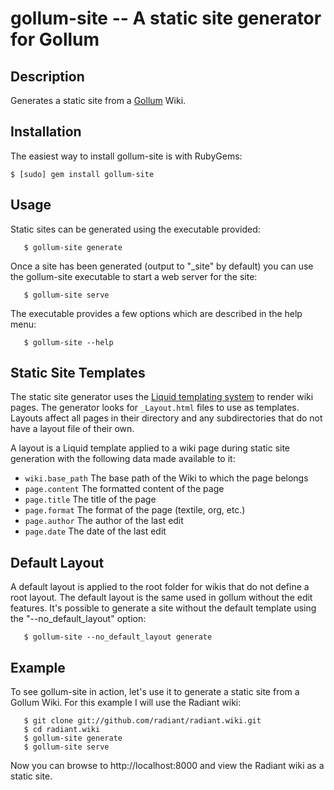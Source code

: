 gollum-site -- A static site generator for Gollum
=================================================

## Description

Generates a static site from a [Gollum](http://github.com/github/gollum) Wiki.

## Installation

The easiest way to install gollum-site is with RubyGems:

	$ [sudo] gem install gollum-site

## Usage

Static sites can be generated using the executable provided:

       $ gollum-site generate

Once a site has been generated (output to "_site" by default) you can use the
gollum-site executable to start a web server for the site:

       $ gollum-site serve

The executable provides a few options which are described in the help menu:

       $ gollum-site --help

## Static Site Templates

The static site generator uses the
[Liquid templating system](http://github.com/tobi/liquid/wiki) to render wiki
pages. The generator looks for `_Layout.html` files to use as templates. Layouts
affect all pages in their directory and any subdirectories that do not have a
layout file of their own.

A layout is a Liquid template applied to a wiki page during static site
generation with the following data made available to it:

* `wiki.base_path`       The base path of the Wiki to which the page belongs
* `page.content`         The formatted content of the page
* `page.title`           The title of the page
* `page.format`          The format of the page (textile, org, etc.)
* `page.author`          The author of the last edit
* `page.date`            The date of the last edit

## Default Layout

A default layout is applied to the root folder for wikis that do not define a
root layout. The default layout is the same used in gollum without the edit
features. It's possible to generate a site without the default template using
the "--no_default_layout" option:

       $ gollum-site --no_default_layout generate

## Example

To see gollum-site in action, let's use it to generate a static site from a
Gollum Wiki. For this example I will use the Radiant wiki:

       $ git clone git://github.com/radiant/radiant.wiki.git
       $ cd radiant.wiki
       $ gollum-site generate
       $ gollum-site serve

Now you can browse to http://localhost:8000 and view the Radiant wiki as a
static site.
